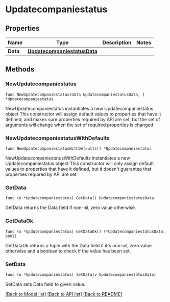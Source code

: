 # Updatecompaniestatus

## Properties

Name | Type | Description | Notes
------------ | ------------- | ------------- | -------------
**Data** | [**UpdatecompaniestatusData**](UpdatecompaniestatusData.md) |  | 

## Methods

### NewUpdatecompaniestatus

`func NewUpdatecompaniestatus(data UpdatecompaniestatusData, ) *Updatecompaniestatus`

NewUpdatecompaniestatus instantiates a new Updatecompaniestatus object
This constructor will assign default values to properties that have it defined,
and makes sure properties required by API are set, but the set of arguments
will change when the set of required properties is changed

### NewUpdatecompaniestatusWithDefaults

`func NewUpdatecompaniestatusWithDefaults() *Updatecompaniestatus`

NewUpdatecompaniestatusWithDefaults instantiates a new Updatecompaniestatus object
This constructor will only assign default values to properties that have it defined,
but it doesn't guarantee that properties required by API are set

### GetData

`func (o *Updatecompaniestatus) GetData() UpdatecompaniestatusData`

GetData returns the Data field if non-nil, zero value otherwise.

### GetDataOk

`func (o *Updatecompaniestatus) GetDataOk() (*UpdatecompaniestatusData, bool)`

GetDataOk returns a tuple with the Data field if it's non-nil, zero value otherwise
and a boolean to check if the value has been set.

### SetData

`func (o *Updatecompaniestatus) SetData(v UpdatecompaniestatusData)`

SetData sets Data field to given value.



[[Back to Model list]](../README.md#documentation-for-models) [[Back to API list]](../README.md#documentation-for-api-endpoints) [[Back to README]](../README.md)


